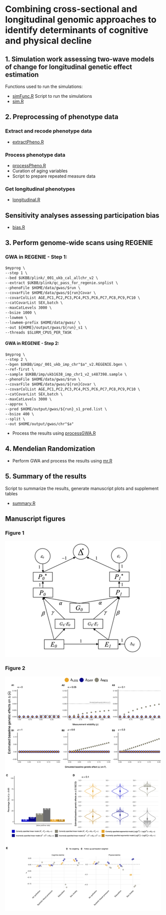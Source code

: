 # Combining cross-sectional and longitudinal genomic approaches to identify determinants of cognitive and physical decline

## 1. Simulation work assessing two-wave models of change for longitudinal genetic effect estimation

Functions used to run the simulations:
- [simFunc.R](https://github.com/TabeaSchoeler/TS2023_UKBBlongitudinal/blob/main/analysis/simFunc.R)
Script to run the simulations
- [sim.R](https://github.com/TabeaSchoeler/TS2023_UKBBlongitudinal/blob/main/analysis/sim.R)


## 2. Preprocessing of phenotype data

### Extract and recode phenotype data

- [extractPheno.R](https://github.com/TabeaSchoeler/TS2023_UKBBlongitudinal/blob/main/analysis/extractPheno.R)

### Process phenotype data

- [processPheno.R](https://github.com/TabeaSchoeler/TS2023_UKBBlongitudinal/blob/main/analysis/processPheno.R)
- Curation of aging variables
- Script to prepare repeated measure data


### Get longitudinal phenotypes

- [longitudinal.R](https://github.com/TabeaSchoeler/TS2023_UKBBlongitudinal/blob/main/analysis/longitudinal.R)

## Sensitivity analyses assessing participation bias

- [bias.R](https://github.com/TabeaSchoeler/TS2023_UKBBlongitudinal/blob/main/analysis/bias.R)


## 3. Perform genome-wide scans using REGENIE

### GWA in REGENIE - Step 1:

```
$myprog \
--step 1 \
--bed $UKBB/plink/_001_ukb_cal_allchr_v2 \
--extract $UKBB/plink/qc_pass_for_regenie.snplist \
--phenoFile $HOME/data/gwas/$run \
--covarFile $HOME/data/gwas/${run}Covar \
--covarColList AGE,PC1,PC2,PC3,PC4,PC5,PC6,PC7,PC8,PC9,PC10 \
--catCovarList SEX,batch \
--maxCatLevels 3000 \
--bsize 1000 \
--lowmem \
--lowmem-prefix $HOME/data/gwas/ \
--out ${HOME}/output/gwas/${run}_s1 \
--threads $SLURM_CPUS_PER_TASK
```

#### GWA in REGENIE - Step 2:

```
$myprog \
--step 2 \
--bgen $UKBB/imp/_001_ukb_imp_chr"$a"_v2.REGENIE.bgen \
--ref-first \
--sample $UKBB/imp/ukb1638_imp_chr1_v2_s487398.sample \
--phenoFile $HOME/data/gwas/$run \
--covarFile $HOME/data/gwas/${run}Covar \
--covarColList AGE,PC1,PC2,PC3,PC4,PC5,PC6,PC7,PC8,PC9,PC10 \
--catCovarList SEX,batch \
--maxCatLevels 3000 \
--approx \
--pred $HOME/output/gwas/${run}_s1_pred.list \
--bsize 400 \
--split \
--out $HOME/output/gwas/chr"$a" 
```

- Process the results using [processGWA.R](https://github.com/TabeaSchoeler/TS2023_UKBBlongitudinal/blob/main/analysis/processGWA.R)


## 4. Mendelian Randomization

- Perform GWA and process the results using [mr.R](https://github.com/TabeaSchoeler/TS2023_UKBBlongitudinal/blob/main/analysis/mr.R)

## 5. Summary of the results

Script to summarize the results, generate manuscript plots and supplement tables
- [summary.R](https://github.com/TabeaSchoeler/TS2023_UKBBlongitudinal/blob/main/analysis/summary.R)

## Manuscript figures

### Figure 1
![](results/figures/DAG.png)

### Figure 2
![](results/figures/simPlot.png)
